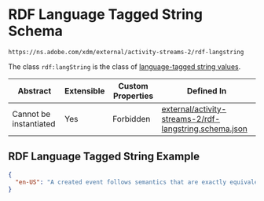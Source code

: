 ---
---

# RDF Language Tagged String Schema

```
https://ns.adobe.com/xdm/external/activity-streams-2/rdf-langstring
```

The class `rdf:langString` is the class of [language-tagged string values](http://www.w3.org/TR/rdf11-concepts/#dfn-language-tagged-string).

| Abstract | Extensible | Custom Properties | Defined In |
|----------|------------|-------------------|------------|
| Cannot be instantiated | Yes | Forbidden | [external/activity-streams-2/rdf-langstring.schema.json](external/activity-streams-2/rdf-langstring.schema.json) |

## RDF Language Tagged String Example
```json
{
  "en-US": "A created event follows semantics that are exactly equivalent to the semantics described by the create activity."
}
```
